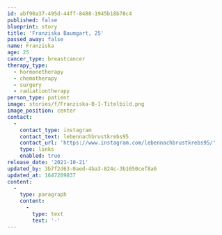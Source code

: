 ```yaml
---
id: abf90a37-495d-44ff-8488-1945b18b78c4
published: false
blueprint: story
title: 'Franziska Baumgart, 25'
passed_away: false
name: Franziska
age: 25
cancer_type: breastcancer
therapy_type:
  - hormonetherapy
  - chemotherapy
  - surgery
  - radiationtherapy
person_type: patient
image: stories/f/Franziska-B-1-Titelbild.png
image_position: center
contact:
  -
    contact_type: instagram
    contact_text: lebennachbrustkrebs95
    contact_url: 'https://www.instagram.com/lebennachbrustkrebs95/'
    type: links
    enabled: true
release_date: '2021-10-21'
updated_by: 3b7f2d63-0aed-4ba3-824c-3b1650cef8a6
updated_at: 1647209837
content:
  -
    type: paragraph
    content:
      -
        type: text
        text: '-'
---
```

